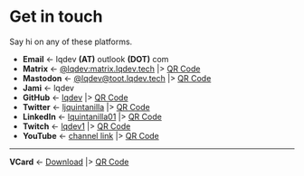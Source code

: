# Get in touch

Say hi on any of these platforms.

- **Email** <- lqdev **(AT)** outlook **(DOT)** com
- **Matrix** <- [@lqdev:matrix.lqdev.tech](/matrix) |> [QR Code](/images/contact/qr-matrix.svg)
- **Mastodon** <-  [@lqdev@toot.lqdev.tech](/mastodon) |> [QR Code](/images/contact/qr-mastodon.svg)
- **Jami** <- lqdev
- **GitHub** <- [lqdev](/github) |> [QR Code](/images/contact/qr-github.svg)
- **Twitter** <- [ljquintanilla](/twitter) |> [QR Code](/images/contact/qr-twitter.svg)
- **LinkedIn** <- [lquintanilla01](/linkedin) |> [QR Code](/images/contact/qr-linkedin.svg)
- **Twitch** <- [lqdev1](/twitch) |> [QR Code](/images/contact/qr-twitch.svg)
- **YouTube** <- [channel link](/youtube) |> [QR Code](/images/contact/qr-youtube.svg)

---

**VCard** <- [Download](/vcard.vcf) |> [QR Code](/images/contact/qr-vcard.svg)